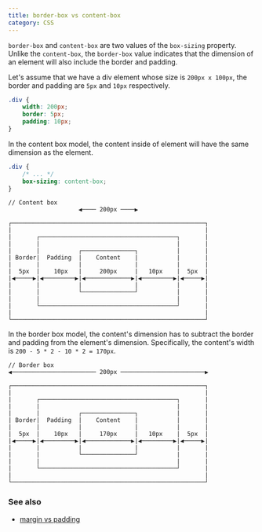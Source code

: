 ```yaml
---
title: border-box vs content-box
category: CSS
---
```


`border-box` and `content-box` are two values of the `box-sizing` property.
Unlike the `content-box`, the `border-box` value indicates that the dimension of an element will also include the border and padding.

Let's assume that we have a div element whose size is `200px x 100px`, the border and padding are `5px` and `10px` respectively.

```css
.div {
    width: 200px;
    border: 5px;
    padding: 10px;
}
```

In the content box model, the content inside of element will have the same dimension as the element.

```css
.div {
    /* ... */
    box-sizing: content-box;
}
```

```shell
// Content box
                    ◀︎──── 200px ────▶︎

┌───────────────────────────────────────────────────────┐
|                                                       |
|       ┌───────────────────────────────────────┐       |
|       |                                       |       |
|       |           ┌───────────────┐           |       |
| Border|  Padding  |    Content    |           |       |
|       |           |               |           |       |
|  5px  |    10px   |     200px     |   10px    |  5px  |
|◀︎─────▶︎|◀︎─────────▶︎|◀︎─────────────▶︎|◀︎─────────▶︎|◀︎─────▶︎|
|       |           |               |           |       |
|       |           └───────────────┘           |       |
|       |                                       |       |
|       └───────────────────────────────────────┘       |
|                                                       |
└───────────────────────────────────────────────────────┘
```

In the border box model, the content's dimension has to subtract the border and padding from the element's dimension.
Specifically, the content's width is `200 - 5 * 2 - 10 * 2 = 170px`.

```shell
// Border box
◀︎──────────────────────── 200px ────────────────────────▶︎

┌───────────────────────────────────────────────────────┐
|                                                       |
|       ┌───────────────────────────────────────┐       |
|       |                                       |       |
|       |           ┌───────────────┐           |       |
| Border|  Padding  |    Content    |           |       |
|       |           |               |           |       |
|  5px  |    10px   |     170px     |   10px    |  5px  |
|◀︎─────▶︎|◀︎─────────▶︎|◀︎─────────────▶︎|◀︎─────────▶︎|◀︎─────▶︎|
|       |           |               |           |       |
|       |           └───────────────┘           |       |
|       |                                       |       |
|       └───────────────────────────────────────┘       |
|                                                       |
└───────────────────────────────────────────────────────┘
```

### See also

-   [margin vs padding](/margin-vs-padding)
